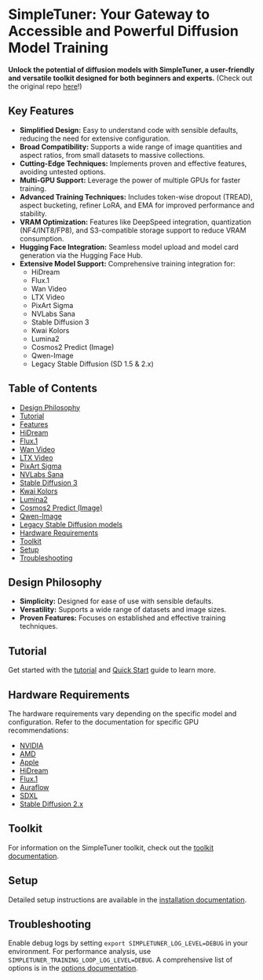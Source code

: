# SimpleTuner: Your Gateway to Accessible and Powerful Diffusion Model Training

**Unlock the potential of diffusion models with SimpleTuner, a user-friendly and versatile toolkit designed for both beginners and experts.** (Check out the original repo [here](https://github.com/bghira/SimpleTuner)!)

## Key Features

*   **Simplified Design:** Easy to understand code with sensible defaults, reducing the need for extensive configuration.
*   **Broad Compatibility:** Supports a wide range of image quantities and aspect ratios, from small datasets to massive collections.
*   **Cutting-Edge Techniques:** Implements proven and effective features, avoiding untested options.
*   **Multi-GPU Support:** Leverage the power of multiple GPUs for faster training.
*   **Advanced Training Techniques:** Includes token-wise dropout (TREAD), aspect bucketing, refiner LoRA, and EMA for improved performance and stability.
*   **VRAM Optimization:** Features like DeepSpeed integration, quantization (NF4/INT8/FP8), and S3-compatible storage support to reduce VRAM consumption.
*   **Hugging Face Integration:** Seamless model upload and model card generation via the Hugging Face Hub.
*   **Extensive Model Support:** Comprehensive training integration for:
    *   HiDream
    *   Flux.1
    *   Wan Video
    *   LTX Video
    *   PixArt Sigma
    *   NVLabs Sana
    *   Stable Diffusion 3
    *   Kwai Kolors
    *   Lumina2
    *   Cosmos2 Predict (Image)
    *   Qwen-Image
    *   Legacy Stable Diffusion (SD 1.5 & 2.x)

## Table of Contents

*   [Design Philosophy](#design-philosophy)
*   [Tutorial](#tutorial)
*   [Features](#features)
*   [HiDream](#hidream)
*   [Flux.1](#flux1)
*   [Wan Video](#wan-video)
*   [LTX Video](#ltx-video)
*   [PixArt Sigma](#pixart-sigma)
*   [NVLabs Sana](#nvlabs-sana)
*   [Stable Diffusion 3](#stable-diffusion-3)
*   [Kwai Kolors](#kwai-kolors)
*   [Lumina2](#lumina2)
*   [Cosmos2 Predict (Image)](#cosmos2-predict-image)
*   [Qwen-Image](#qwen-image)
*   [Legacy Stable Diffusion models](#legacy-stable-diffusion-models)
*   [Hardware Requirements](#hardware-requirements)
*   [Toolkit](#toolkit)
*   [Setup](#setup)
*   [Troubleshooting](#troubleshooting)

## Design Philosophy

*   **Simplicity:** Designed for ease of use with sensible defaults.
*   **Versatility:** Supports a wide range of datasets and image sizes.
*   **Proven Features:** Focuses on established and effective training techniques.

## Tutorial

Get started with the [tutorial](/TUTORIAL.md) and [Quick Start](/documentation/QUICKSTART.md) guide to learn more.

## Hardware Requirements

The hardware requirements vary depending on the specific model and configuration.  Refer to the documentation for specific GPU recommendations:

*   [NVIDIA](#nvidia)
*   [AMD](#amd)
*   [Apple](#apple)
*   [HiDream](#hidream)
*   [Flux.1](#flux1)
*   [Auraflow](#auraflow)
*   [SDXL](#sdxl-1024px)
*   [Stable Diffusion 2.x](#stable-diffusion-2x-768px)

## Toolkit

For information on the SimpleTuner toolkit, check out the [toolkit documentation](/toolkit/README.md).

## Setup

Detailed setup instructions are available in the [installation documentation](/INSTALL.md).

## Troubleshooting

Enable debug logs by setting `export SIMPLETUNER_LOG_LEVEL=DEBUG` in your environment. For performance analysis, use `SIMPLETUNER_TRAINING_LOOP_LOG_LEVEL=DEBUG`. A comprehensive list of options is in the [options documentation](/OPTIONS.md).
